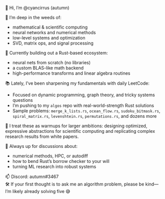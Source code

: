 👋 Hi, I’m @cyancirrus (autumn)

🧠 I’m deep in the weeds of:
- mathematical & scientific computing
- neural networks and numerical methods
- low-level systems and optimization
- SVD, matrix ops, and signal processing

🦀 Currently building out a Rust-based ecosystem:
- neural nets from scratch (no libraries)
- a custom BLAS-like math backend
- high-performance transforms and linear algebra routines

📚 Lately, I’ve been sharpening my fundamentals with daily LeetCode:
- Focused on dynamic programming, graph theory, and tricky systems questions
- I’m pushing to my `algos` repo with real-world-strength Rust solutions
- Sample problems: `merge_k_lists.rs`, `ocean_flow.rs`, `sudoku_bitmask.rs`, `spiral_matrix.rs`, `levenshtein.rs`, `permutations.rs`, and dozens more

🔬 I treat these as warmups for larger ambitions: designing optimized, expressive abstractions for scientific computing and replicating complex research results from white papers.

💬 Always up for discussions about:
- numerical methods, HPC, or autodiff
- how to bend Rust’s borrow checker to your will
- turning ML research into robust systems

📫 Discord: autumn#3467  
🛠 If your first thought is to ask me an algorithm problem, please be kind—I’m likely already solving five 😅

<!---
cyancirrus/cyancirrus is a ✨ special ✨ repository because its `README.md` (this file) appears on your GitHub profile.
You can click the Preview link to take a look at your changes.
--->
